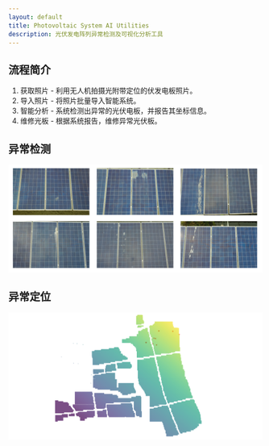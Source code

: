 ```yaml
---
layout: default
title: Photovoltaic System AI Utilities
description: 光伏发电阵列异常检测及可视化分析工具
---
```


## 流程简介

1. 获取照片 - 利用无人机拍摄光附带定位的伏发电板照片。
2. 导入照片 - 将照片批量导入智能系统。
3. 智能分析 - 系统检测出异常的光伏电板，并报告其坐标信息。
4. 维修光板 - 根据系统报告，维修异常光伏板。

## 异常检测

![Images](images/images.png)

## 异常定位

![Coords](images/coords.png)
